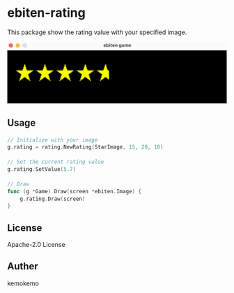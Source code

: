# ebiten-rating

This package show the rating value with your specified image.

![sample image](media/sample.png)

## Usage

```go
// Initialize with your image
g.rating = rating.NewRating(StarImage, 15, 20, 10)

// Set the current rating value
g.rating.SetValue(5.7)

// Draw
func (g *Game) Draw(screen *ebiten.Image) {
	g.rating.Draw(screen)
}
```

## License

Apache-2.0 License

## Auther

kemokemo
